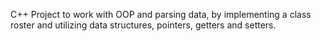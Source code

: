 C++ Project to work with OOP and parsing data, by implementing a class roster and utilizing data structures, pointers, getters and setters. 
